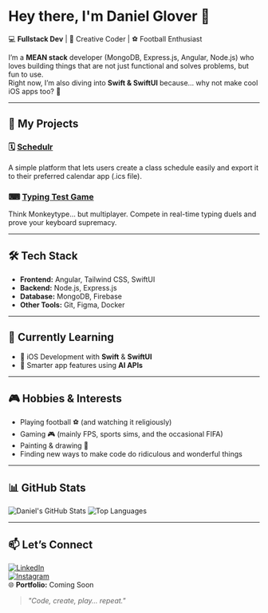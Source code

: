 # Hey there, I'm Daniel Glover 👋

💻 **Fullstack Dev** | 🎨 Creative Coder | ⚽ Football Enthusiast

I’m a **MEAN stack** developer (MongoDB, Express.js, Angular, Node.js) who loves building things that are not just functional and solves problems, but fun to use.  
Right now, I’m also diving into **Swift & SwiftUI** because… why not make cool iOS apps too? 📱

---

## 🚀 My Projects

### 🗓 [Schedulr](https://github.com/Glover69/Schedulr)
A simple platform that lets users create a class schedule easily and export it to their preferred calendar app (.ics file).

### ⌨ [Typing Test Game](https://github.com/Glover69/typing-test-game)
Think Monkeytype… but multiplayer. Compete in real-time typing duels and prove your keyboard supremacy.

---

## 🛠 Tech Stack
- **Frontend:** Angular, Tailwind CSS, SwiftUI
- **Backend:** Node.js, Express.js
- **Database:** MongoDB, Firebase
- **Other Tools:** Git, Figma, Docker

---

## 🎯 Currently Learning
- 📱 iOS Development with **Swift** & **SwiftUI**
- 🤖 Smarter app features using **AI APIs**

---

## 🎮 Hobbies & Interests
- Playing football ⚽ (and watching it religiously)
- Gaming 🎮 (mainly FPS, sports sims, and the occasional FIFA)
- Painting & drawing 🎨
- Finding new ways to make code do ridiculous and wonderful things

---

## 📊 GitHub Stats
![Daniel's GitHub Stats](https://github-readme-stats.vercel.app/api?username=Glover69&show_icons=true&theme=tokyonight)
![Top Languages](https://github-readme-stats.vercel.app/api/top-langs/?username=Glover69&layout=compact&theme=tokyonight)

---

## 📫 Let’s Connect
[![LinkedIn](https://img.shields.io/badge/LinkedIn-0077B5?style=flat-square&logo=linkedin&logoColor=white)](https://www.linkedin.com/in/daniel-glover-49b803249?utm_source=share&utm_campaign=share_via&utm_content=profile&utm_medium=ios_app)  
[![Instagram](https://img.shields.io/badge/Instagram-E4405F?style=flat-square&logo=instagram&logoColor=white)](https://www.instagram.com/glo._ver?igsh=aDZmeHpzYWYzbWpn&utm_source=qr)  
🌐 **Portfolio:** Coming Soon

> _"Code, create, play… repeat."_  
